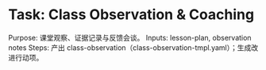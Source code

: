 # Task: Class Observation & Coaching

Purpose: 课堂观察、证据记录与反馈会谈。
Inputs: lesson-plan, observation notes
Steps: 产出 class-observation（class-observation-tmpl.yaml）；生成改进行动项。
